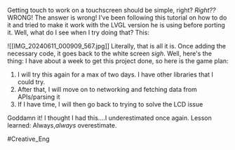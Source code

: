 Getting touch to work on a touchscreen should be simple, right?  *Right??* WRONG!  The answer is wrong! I've been following this tutorial on how to do it and tried to make it work with the LVGL version he is using before porting it.  Well, what do I see when I try doing that?  This:

![[IMG_20240611_000909_567.jpg]]
Literally, that is all it is.  Once adding the necessary code, it goes back to the white screen *sigh*.  Well, here's the thing: I have about a week to get this project done, so here is the game plan:

1. I will try this again for a max of two days.  I have other libraries that I could try.
2. After that, I will move on to networking and fetching data from APIs/parsing it
3. If I have time, I will then go back to trying to solve the LCD issue

Goddamn it!  I thought I had this....I underestimated once again.  Lesson learned: Always,*always* overestimate.

#Creative_Eng 